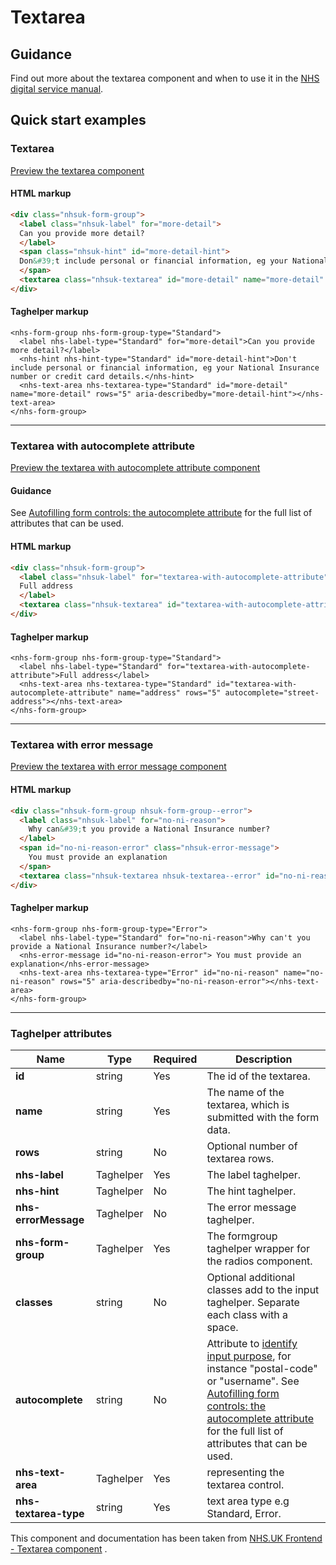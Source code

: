﻿# Textarea

## Guidance

Find out more about the textarea component and when to use it in the [NHS digital service manual](https://beta.nhs.uk/service-manual/styles-components-patterns/textarea).

## Quick start examples

### Textarea

[Preview the textarea component](https://dotnetcorefelpoc.azurewebsites.net/components/textarea)

#### HTML markup

```html
<div class="nhsuk-form-group">
  <label class="nhsuk-label" for="more-detail">
  Can you provide more detail?
  </label>
  <span class="nhsuk-hint" id="more-detail-hint">
  Don&#39;t include personal or financial information, eg your National Insurance number or credit card details.
  </span>
  <textarea class="nhsuk-textarea" id="more-detail" name="more-detail" rows="5" aria-describedby="more-detail-hint"></textarea>
</div>
```

#### Taghelper markup

```
<nhs-form-group nhs-form-group-type="Standard">
  <label nhs-label-type="Standard" for="more-detail">Can you provide more detail?</label>
  <nhs-hint nhs-hint-type="Standard" id="more-detail-hint">Don't include personal or financial information, eg your National Insurance number or credit card details.</nhs-hint>
  <nhs-text-area nhs-textarea-type="Standard" id="more-detail" name="more-detail" rows="5" aria-describedby="more-detail-hint"></nhs-text-area>
</nhs-form-group>
```

---

### Textarea with autocomplete attribute

[Preview the textarea with autocomplete attribute component](https://dotnetcorefelpoc.azurewebsites.net/components/textarea-autocomplete)

#### Guidance

See [Autofilling form controls: the autocomplete attribute](https://html.spec.whatwg.org/multipage/form-control-infrastructure.html#autofill) for the full list of attributes that can be used.

#### HTML markup

```html
<div class="nhsuk-form-group">
  <label class="nhsuk-label" for="textarea-with-autocomplete-attribute">
  Full address
  </label>
  <textarea class="nhsuk-textarea" id="textarea-with-autocomplete-attribute" name="address" rows="5" autocomplete="street-address"></textarea>
</div>
```

#### Taghelper markup

```
<nhs-form-group nhs-form-group-type="Standard">
  <label nhs-label-type="Standard" for="textarea-with-autocomplete-attribute">Full address</label>
  <nhs-text-area nhs-textarea-type="Standard" id="textarea-with-autocomplete-attribute" name="address" rows="5" autocomplete="street-address"></nhs-text-area>
</nhs-form-group>
```
---

### Textarea with error message

[Preview the textarea with error message component](https://dotnetcorefelpoc.azurewebsites.net/components/textarea-error)

#### HTML markup

```html
<div class="nhsuk-form-group nhsuk-form-group--error">
  <label class="nhsuk-label" for="no-ni-reason">
    Why can&#39;t you provide a National Insurance number?
  </label>
  <span id="no-ni-reason-error" class="nhsuk-error-message">
    You must provide an explanation
  </span>
  <textarea class="nhsuk-textarea nhsuk-textarea--error" id="no-ni-reason" name="no-ni-reason" rows="5" aria-describedby="no-ni-reason-error"></textarea>
</div>
```

#### Taghelper markup

```
<nhs-form-group nhs-form-group-type="Error">
  <label nhs-label-type="Standard" for="no-ni-reason">Why can't you provide a National Insurance number?</label>
  <nhs-error-message id="no-ni-reason-error"> You must provide an explanation</nhs-error-message>
  <nhs-text-area nhs-textarea-type="Error" id="no-ni-reason" name="no-ni-reason" rows="5" aria-describedby="no-ni-reason-error"></nhs-text-area>
</nhs-form-group>
```
---
### Taghelper attributes

| Name                    | Type     | Required  | Description             |
| ------------------------|----------|-----------|-------------------------|
| **id**              | string   | Yes       | The id of the textarea. |
| **name**            | string   | Yes       | The name of the textarea, which is submitted with the form data. |
| **rows**            | string   | No        | Optional number of textarea rows. |
| **nhs-label**           | Taghelper   | Yes        | The label taghelper.|
| **nhs-hint**            | Taghelper   | No        | The hint taghelper. |
| **nhs-errorMessage**    | Taghelper   | No        |The error message taghelper. |
| **nhs-form-group**           | Taghelper   | Yes        | The formgroup taghelper wrapper for the radios component.|
| **classes**         | string   | No        | Optional additional classes add to the input taghelper. Separate each class with a space. |
| **autocomplete**    | string   | No        | Attribute to [identify input purpose](https://www.w3.org/WAI/WCAG21/Understanding/identify-input-purpose.html), for instance "postal-code" or "username". See [Autofilling form controls: the autocomplete attribute](https://html.spec.whatwg.org/multipage/form-control-infrastructure.html#autofill) for the full list of attributes that can be used. |
| **nhs-text-area**           | Taghelper   | Yes        | representing the textarea control.|
| **nhs-textarea-type**           | string   | Yes        | text area type e.g Standard, Error.|

This component and documentation has been taken from [NHS.UK Frontend - Textarea component](https://github.com/nhsuk/nhsuk-frontend/tree/master/packages/components/textarea) .
